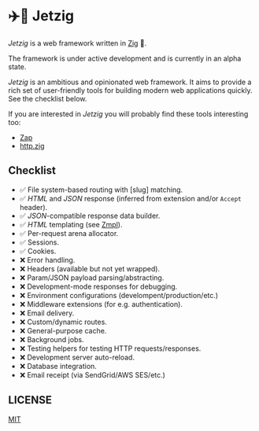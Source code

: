 # :airplane::lizard: Jetzig

_Jetzig_ is a web framework written in [Zig](https://ziglang.org) :lizard:.

The framework is under active development and is currently in an alpha state.

_Jetzig_ is an ambitious and opinionated web framework. It aims to provide a rich set of user-friendly tools for building modern web applications quickly. See the checklist below.

If you are interested in _Jetzig_ you will probably find these tools interesting too:

* [Zap](https://github.com/zigzap/zap)
* [http.zig](https://github.com/karlseguin/http.zig)

## Checklist

* :white_check_mark: File system-based routing with [slug] matching.
* :white_check_mark: _HTML_ and _JSON_ response (inferred from extension and/or `Accept` header).
* :white_check_mark: _JSON_-compatible response data builder.
* :white_check_mark: _HTML_ templating (see [Zmpl](https://github.com/bobf/zmpl)).
* :white_check_mark: Per-request arena allocator.
* :white_check_mark: Sessions.
* :white_check_mark: Cookies.
* :x: Error handling.
* :x: Headers (available but not yet wrapped).
* :x: Param/JSON payload parsing/abstracting.
* :x: Development-mode responses for debugging.
* :x: Environment configurations (develompent/production/etc.)
* :x: Middleware extensions (for e.g. authentication).
* :x: Email delivery.
* :x: Custom/dynamic routes.
* :x: General-purpose cache.
* :x: Background jobs.
* :x: Testing helpers for testing HTTP requests/responses.
* :x: Development server auto-reload.
* :x: Database integration.
* :x: Email receipt (via SendGrid/AWS SES/etc.)

## LICENSE

[MIT](LICENSE)
